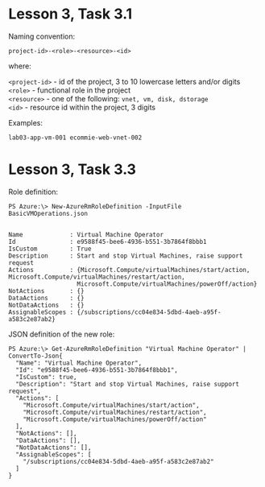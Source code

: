 # Lesson 3, Task 3.1

Naming convention:

`project-id>-<role>-<resource>-<id>`

where:

`<project-id>` - id of the project, 3 to 10 lowercase letters and/or digits  
`<role>` - functional role in the project  
`<resource>` - one of the following: `vnet, vm, disk, dstorage`  
`<id>` - resource id within the project, 3 digits  

Examples:

`lab03-app-vm-001
ecommie-web-vnet-002`


# Lesson 3, Task 3.3

Role definition:

```
PS Azure:\> New-AzureRmRoleDefinition -InputFile BasicVMOperations.json


Name             : Virtual Machine Operator
Id               : e9588f45-bee6-4936-b551-3b7864f8bbb1
IsCustom         : True
Description      : Start and stop Virtual Machines, raise support request
Actions          : {Microsoft.Compute/virtualMachines/start/action, Microsoft.Compute/virtualMachines/restart/action,
                   Microsoft.Compute/virtualMachines/powerOff/action}
NotActions       : {}
DataActions      : {}
NotDataActions   : {}
AssignableScopes : {/subscriptions/cc04e834-5dbd-4aeb-a95f-a583c2e87ab2}
```

JSON definition of the new role:

```
PS Azure:\> Get-AzureRmRoleDefinition "Virtual Machine Operator" | ConvertTo-Json{
  "Name": "Virtual Machine Operator",
  "Id": "e9588f45-bee6-4936-b551-3b7864f8bbb1",
  "IsCustom": true,
  "Description": "Start and stop Virtual Machines, raise support request",
  "Actions": [
    "Microsoft.Compute/virtualMachines/start/action",
    "Microsoft.Compute/virtualMachines/restart/action",
    "Microsoft.Compute/virtualMachines/powerOff/action"
  ],
  "NotActions": [],
  "DataActions": [],
  "NotDataActions": [],
  "AssignableScopes": [
    "/subscriptions/cc04e834-5dbd-4aeb-a95f-a583c2e87ab2"
  ]
}
```

